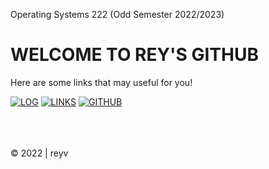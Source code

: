 Operating Systems 222 (Odd Semester 2022/2023)

# WELCOME TO REY'S GITHUB
Here are some links that may useful for you!

[![LOG](https://img.shields.io/badge/LOG-298D46?style=for-the-badge&logoColor=white)](TXT/mylog.txt)
[![LINKS](https://img.shields.io/badge/LINKS-0054F7?style=for-the-badge&logoColor=white)](LINKS/)
[![GITHUB](https://img.shields.io/badge/GITHUB-F24E1E?style=for-the-badge&logo=github&logoColor=white)](https://github.com/reyhanvivaldi/os222) 

<br>
<br>
<br>
© 2022 | reyv
